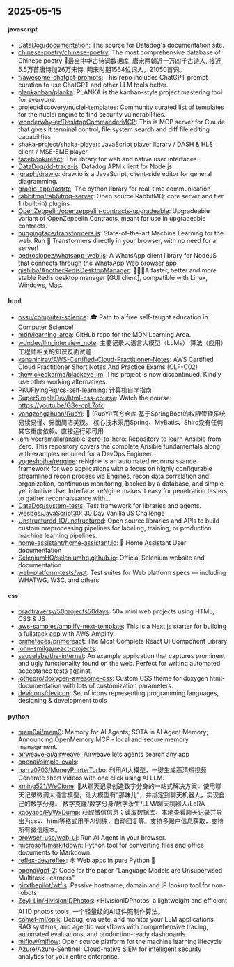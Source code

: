 ## 2025-05-15

#### javascript
* [DataDog/documentation](https://github.com/DataDog/documentation): The source for Datadog's documentation site.
* [chinese-poetry/chinese-poetry](https://github.com/chinese-poetry/chinese-poetry): The most comprehensive database of Chinese poetry 🧶最全中华古诗词数据库, 唐宋两朝近一万四千古诗人, 接近5.5万首唐诗加26万宋诗. 两宋时期1564位词人，21050首词。
* [f/awesome-chatgpt-prompts](https://github.com/f/awesome-chatgpt-prompts): This repo includes ChatGPT prompt curation to use ChatGPT and other LLM tools better.
* [plankanban/planka](https://github.com/plankanban/planka): PLANKA is the kanban-style project mastering tool for everyone.
* [projectdiscovery/nuclei-templates](https://github.com/projectdiscovery/nuclei-templates): Community curated list of templates for the nuclei engine to find security vulnerabilities.
* [wonderwhy-er/DesktopCommanderMCP](https://github.com/wonderwhy-er/DesktopCommanderMCP): This is MCP server for Claude that gives it terminal control, file system search and diff file editing capabilities
* [shaka-project/shaka-player](https://github.com/shaka-project/shaka-player): JavaScript player library / DASH & HLS client / MSE-EME player
* [facebook/react](https://github.com/facebook/react): The library for web and native user interfaces.
* [DataDog/dd-trace-js](https://github.com/DataDog/dd-trace-js): Datadog APM client for Node.js
* [jgraph/drawio](https://github.com/jgraph/drawio): draw.io is a JavaScript, client-side editor for general diagramming.
* [gradio-app/fastrtc](https://github.com/gradio-app/fastrtc): The python library for real-time communication
* [rabbitmq/rabbitmq-server](https://github.com/rabbitmq/rabbitmq-server): Open source RabbitMQ: core server and tier 1 (built-in) plugins
* [OpenZeppelin/openzeppelin-contracts-upgradeable](https://github.com/OpenZeppelin/openzeppelin-contracts-upgradeable): Upgradeable variant of OpenZeppelin Contracts, meant for use in upgradeable contracts.
* [huggingface/transformers.js](https://github.com/huggingface/transformers.js): State-of-the-art Machine Learning for the web. Run 🤗 Transformers directly in your browser, with no need for a server!
* [pedroslopez/whatsapp-web.js](https://github.com/pedroslopez/whatsapp-web.js): A WhatsApp client library for NodeJS that connects through the WhatsApp Web browser app
* [qishibo/AnotherRedisDesktopManager](https://github.com/qishibo/AnotherRedisDesktopManager): 🚀🚀🚀A faster, better and more stable Redis desktop manager [GUI client], compatible with Linux, Windows, Mac.

#### html
* [ossu/computer-science](https://github.com/ossu/computer-science): 🎓 Path to a free self-taught education in Computer Science!
* [mdn/learning-area](https://github.com/mdn/learning-area): GitHub repo for the MDN Learning Area.
* [wdndev/llm_interview_note](https://github.com/wdndev/llm_interview_note): 主要记录大语言大模型（LLMs） 算法（应用）工程师相关的知识及面试题
* [kananinirav/AWS-Certified-Cloud-Practitioner-Notes](https://github.com/kananinirav/AWS-Certified-Cloud-Practitioner-Notes): AWS Certified Cloud Practitioner Short Notes And Practice Exams (CLF-C02)
* [thewickedkarma/blackeye-im](https://github.com/thewickedkarma/blackeye-im): This project is now discontinued. Kindly use other working alternatives.
* [PKUFlyingPig/cs-self-learning](https://github.com/PKUFlyingPig/cs-self-learning): 计算机自学指南
* [SuperSimpleDev/html-css-course](https://github.com/SuperSimpleDev/html-css-course): Watch the course: https://youtu.be/G3e-cpL7ofc
* [yangzongzhuan/RuoYi](https://github.com/yangzongzhuan/RuoYi): 🎉 (RuoYi)官方仓库 基于SpringBoot的权限管理系统 易读易懂、界面简洁美观。 核心技术采用Spring、MyBatis、Shiro没有任何其它重度依赖。直接运行即可用
* [iam-veeramalla/ansible-zero-to-hero](https://github.com/iam-veeramalla/ansible-zero-to-hero): Repository to learn Ansible from Zero. This repository covers the complete Ansible fundamentals along with examples required for a DevOps Engineer.
* [yogeshojha/rengine](https://github.com/yogeshojha/rengine): reNgine is an automated reconnaissance framework for web applications with a focus on highly configurable streamlined recon process via Engines, recon data correlation and organization, continuous monitoring, backed by a database, and simple yet intuitive User Interface. reNgine makes it easy for penetration testers to gather reconnaissance with…
* [DataDog/system-tests](https://github.com/DataDog/system-tests): Test framework for libraries and agents.
* [wesbos/JavaScript30](https://github.com/wesbos/JavaScript30): 30 Day Vanilla JS Challenge
* [Unstructured-IO/unstructured](https://github.com/Unstructured-IO/unstructured): Open source libraries and APIs to build custom preprocessing pipelines for labeling, training, or production machine learning pipelines.
* [home-assistant/home-assistant.io](https://github.com/home-assistant/home-assistant.io): 📘 Home Assistant User documentation
* [SeleniumHQ/seleniumhq.github.io](https://github.com/SeleniumHQ/seleniumhq.github.io): Official Selenium website and documentation
* [web-platform-tests/wpt](https://github.com/web-platform-tests/wpt): Test suites for Web platform specs — including WHATWG, W3C, and others

#### css
* [bradtraversy/50projects50days](https://github.com/bradtraversy/50projects50days): 50+ mini web projects using HTML, CSS & JS
* [aws-samples/amplify-next-template](https://github.com/aws-samples/amplify-next-template): This is a Next.js starter for building a fullstack app with AWS Amplify.
* [primefaces/primereact](https://github.com/primefaces/primereact): The Most Complete React UI Component Library
* [john-smilga/react-projects](https://github.com/john-smilga/react-projects): 
* [saucelabs/the-internet](https://github.com/saucelabs/the-internet): An example application that captures prominent and ugly functionality found on the web. Perfect for writing automated acceptance tests against.
* [jothepro/doxygen-awesome-css](https://github.com/jothepro/doxygen-awesome-css): Custom CSS theme for doxygen html-documentation with lots of customization parameters.
* [devicons/devicon](https://github.com/devicons/devicon): Set of icons representing programming languages, designing & development tools

#### python
* [mem0ai/mem0](https://github.com/mem0ai/mem0): Memory for AI Agents; SOTA in AI Agent Memory; Announcing OpenMemory MCP - local and secure memory management.
* [airweave-ai/airweave](https://github.com/airweave-ai/airweave): Airweave lets agents search any app
* [openai/simple-evals](https://github.com/openai/simple-evals): 
* [harry0703/MoneyPrinterTurbo](https://github.com/harry0703/MoneyPrinterTurbo): 利用AI大模型，一键生成高清短视频 Generate short videos with one click using AI LLM.
* [xming521/WeClone](https://github.com/xming521/WeClone): 🚀从聊天记录创造数字分身的一站式解决方案💡 使用聊天记录微调大语言模型，让大模型有“那味儿”，并绑定到聊天机器人，实现自己的数字分身。 数字克隆/数字分身/数字永生/LLM/聊天机器人/LoRA
* [xaoyaoo/PyWxDump](https://github.com/xaoyaoo/PyWxDump): 获取微信信息；读取数据库，本地查看聊天记录并导出为csv、html等格式用于AI训练，自动回复等。支持多账户信息获取，支持所有微信版本。
* [browser-use/web-ui](https://github.com/browser-use/web-ui): Run AI Agent in your browser.
* [microsoft/markitdown](https://github.com/microsoft/markitdown): Python tool for converting files and office documents to Markdown.
* [reflex-dev/reflex](https://github.com/reflex-dev/reflex): 🕸️ Web apps in pure Python 🐍
* [openai/gpt-2](https://github.com/openai/gpt-2): Code for the paper "Language Models are Unsupervised Multitask Learners"
* [pirxthepilot/wtfis](https://github.com/pirxthepilot/wtfis): Passive hostname, domain and IP lookup tool for non-robots
* [Zeyi-Lin/HivisionIDPhotos](https://github.com/Zeyi-Lin/HivisionIDPhotos): ⚡️HivisionIDPhotos: a lightweight and efficient AI ID photos tools. 一个轻量级的AI证件照制作算法。
* [comet-ml/opik](https://github.com/comet-ml/opik): Debug, evaluate, and monitor your LLM applications, RAG systems, and agentic workflows with comprehensive tracing, automated evaluations, and production-ready dashboards.
* [mlflow/mlflow](https://github.com/mlflow/mlflow): Open source platform for the machine learning lifecycle
* [Azure/Azure-Sentinel](https://github.com/Azure/Azure-Sentinel): Cloud-native SIEM for intelligent security analytics for your entire enterprise.
